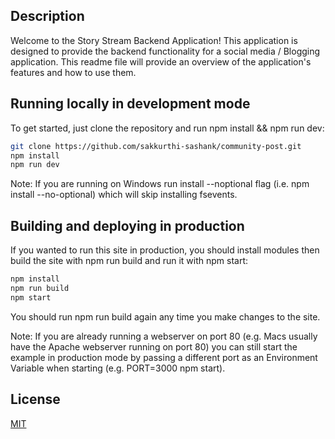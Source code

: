 ## Description

Welcome to the Story Stream Backend Application! This application is designed to provide the backend functionality for a social media / Blogging application. This readme file will provide an overview of the application's features and how to use them.

## Running locally in development mode
To get started, just clone the repository and run npm install && npm run dev:

```bash 
git clone https://github.com/sakkurthi-sashank/community-post.git
npm install
npm run dev
```

Note: If you are running on Windows run install --noptional flag (i.e. npm install --no-optional) which will skip installing fsevents.

## Building and deploying in production
If you wanted to run this site in production, you should install modules then build the site with npm run build and run it with npm start:

```bash
npm install
npm run build
npm start
```

You should run npm run build again any time you make changes to the site.

Note: If you are already running a webserver on port 80 (e.g. Macs usually have the Apache webserver running on port 80) you can still start the example in production mode by passing a different port as an Environment Variable when starting (e.g. PORT=3000 npm start).

## License

[MIT](https://choosealicense.com/licenses/mit/)
